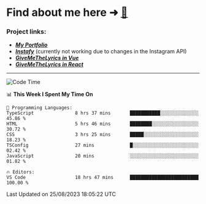 # Find about me here ➜ [🧑](https://pauabella.dev)

### Project links:
- ***[My Portfolio](https://pauabella.dev)***
- ***[Instafy](https://instafy.me)*** (currently not working due to changes in the Instagram API)
- ***[GiveMeTheLyrics in Vue](https://lyrics.pauabella.dev)***
- ***[GiveMeTheLyrics in React](https://pauabella.dev/GiveMeTheLyrics)***

---
<!--START_SECTION:waka-->
![Code Time](http://img.shields.io/badge/Code%20Time-2%2C386%20hrs%2059%20mins-blue)

📊 **This Week I Spent My Time On** 

```text
💬 Programming Languages: 
TypeScript               8 hrs 37 mins       ███████████░░░░░░░░░░░░░░   45.86 % 
HTML                     5 hrs 46 mins       ████████░░░░░░░░░░░░░░░░░   30.72 % 
CSS                      3 hrs 25 mins       █████░░░░░░░░░░░░░░░░░░░░   18.23 % 
TSConfig                 27 mins             █░░░░░░░░░░░░░░░░░░░░░░░░   02.42 % 
JavaScript               20 mins             ░░░░░░░░░░░░░░░░░░░░░░░░░   01.82 % 

🔥 Editors: 
VS Code                  18 hrs 47 mins      █████████████████████████   100.00 % 
```


 Last Updated on 25/08/2023 18:05:22 UTC
<!--END_SECTION:waka-->
